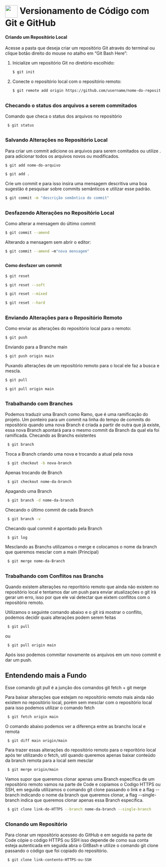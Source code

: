 <h1>
     <img align="center" width="40px" src="https://seeklogo.com/images/G/github-logo-2E3852456C-seeklogo.com.png">
    <span> Versionamento de Código com Git e GitHub</span>
</h1>

#### Criando um Repositório Local
Acesse a pasta que deseja criar um repositório Git através do terminal ou clique botão direito do mouse no atalho em “Git Bash Here”:
1. Inicialize um repositório Git no diretório escolhido:
    ```bash
    $ git init
    ```
2. Conecte o repositório local com o repositório remoto:
    ```bash
    $ git remote add origin https://github.com/username/nome-do-repositorio.git
    ```
##

### Checando o status dos arquivos a serem commitados
Comando que checa o status dos arquivos no repositório
 ```bash
  $ git status
  ```
##

### Salvando Alterações no Repositório Local
Para criar um commit adicione os arquivos para serem comitados ou utilize . para adicionar 
todos os arquivos novos ou modificados.
```bash
$ git add nome-do-arquivo
```
```bash
$ git add .
```
Crie um commit e para isso insira uma mensagem descritiva uma boa sugestão é pesquisar sobre
commits semânticos e utilizar esse padrão.
```bash
$ git commit -m "descrição semântica do commit"
```

##

### Desfazendo Alterações no Repositório Local
Como alterar a mensagem do último commit
```bash
$ git commit --amend
```
Alterando a mensagem sem abrir o editor:  
```bash
$ git commit --amend –m"nova mensagem"
```
##

#### Como desfazer um commit
```bash
$ git reset
```
```bash
$ git reset --soft
```
```bash
$ git reset --mixed
```
```bash
$ git reset --hard
```
##

### Enviando Alterações para o Repositório Remoto
Como enviar as alterações do repositório local para o remoto:
  ```bash
  $ git push
  ```
Enviando para a Branche main
  ```bash
  $ git push origin main
  ```
Puxando alterações de um repositório remoto para o local ele faz a busca e mescla.
   ```bash
  $ git pull
  ```
   ```bash
  $ git pull origin main
  ```
##

### Trabalhando com Branches
Podemos traduzir uma Branch como Ramo, que é uma ramificação do projeto.
Um ponteiro para um commit na linha do tempo de commits do repositório
quando uma nova Branch é criada a partir de outra que já existe, essa 
nova Branch apontará para o mesmo commit da Branch da qual ela foi ramificada.
Checando as Branchs existentes
 ```bash
  $ git branch
  ```
Troca a Branch criando uma nova e trocando a atual pela nova
 ```bash
  $ git checkout -b nova-branch
  ```
Apenas trocando de Branch
 ```bash
  $ git checkout nome-da-branch
  ```
Apagando uma Branch
 ```bash
  $ git branch -d nome-da-branch
  ```
Checando o último commit de cada Branch
 ```bash
  $ git branch -v
  ```
Checando qual commit é apontado pela Branch
 ```bash
  $ git log
  ```
Mesclando as Branchs utilizamos o merge e colocamos o nome da branch que queremos mesclar com a main (Principal)
 ```bash
  $ git merge nome-da-Branch
  ```
##

### Trabalhando com Conflitos nas Branchs
Quando existem alterações no reporitório remoto que ainda não existem no repositório local
e tentamos dar um push para enviar atualizações o git irá gerar um erro, isso por que ele 
vai detectar que eixtem conflitos com o repositório remoto.

Utilizamos o seguinte comando abaixo e o git irá mostrar o conflito, podemos decidir quais alterações 
podem serem feitas
 ```bash
  $ git pull
  ```
ou
 ```bash
  $ git pull origin main
  ```
Após isso podemos commitar novamente os arquivos em um novo commit e dar um push.

## Entendendo mais a Fundo
Esse comando git pull é a junção dos comandos git fetch + git merge 

Para baixar alterações que estejam no repositório remoto mais ainda não existem
no repositório local, porém sem mesclar com o repositório local para isso 
podemos utilizar o comando fetch
 ```bash
  $ git fetch origin main
  ```
O comando abaixo podemos ver a diferença entre as branchs local e remota
 ```bash
  $ git diff main origin/main
  ```
Para trazer essas alterações do repositório remoto para o reporitório local após
ter utilizando o fetch, util quando queremos apenas baixar conteúdo da branch remota
para a local sem mesclar
 ```bash
  $ git merge origin/main
  ```
Vamos supor que queremos clonar apenas uma Branch específica de um repositório remoto
vamos na parte de Code e copiamos o Codigo HTTPS ou SSH, em seguida utilizamos o comando
git clone passando o link e a flag --branch indicando o nome da branch que queremos clonar, 
a flag --single-branch indica que queremos clonar apenas essa Branch especifica.
 ```bash
  $ git clone link-do-HTTPS --branch nome-da-branch --single-branch
  ```
##

### Clonando um Repositório
Para clonar um repositório acesseo do GitHub e em seguida na parte de Code
cópie o código HTTPS ou SSH isso depende de como sua conta esteja autenticada
em seguida abra o GitBash e utilize o comando git clone passando o código 
que foi copiado do repositório.
 ```bash
  $ git clone link-contento-HTTPS-ou-SSH
  ```
